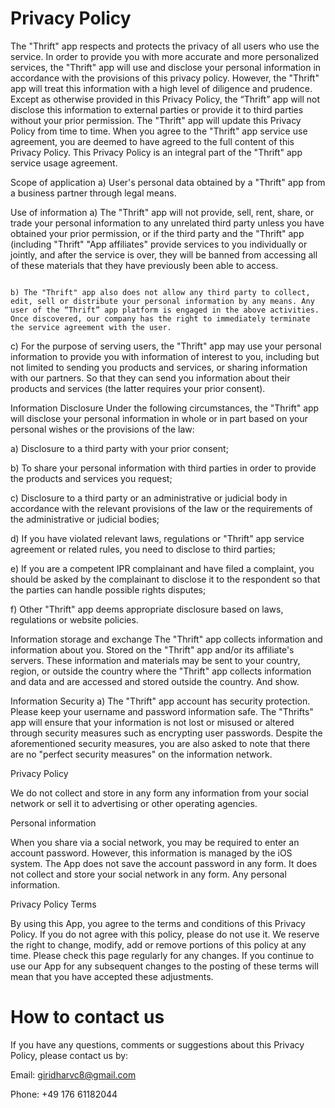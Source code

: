 # Privacy Policy

The "Thrift" app respects and protects the privacy of all users who use the service. In order to provide you with more accurate and more personalized services, the "Thrift" app will use and disclose your personal information in accordance with the provisions of this privacy policy. However, the "Thrift" app will treat this information with a high level of diligence and prudence. Except as otherwise provided in this Privacy Policy, the “Thrift” app will not disclose this information to external parties or provide it to third parties without your prior permission. The "Thrift" app will update this Privacy Policy from time to time. When you agree to the "Thrift" app service use agreement, you are deemed to have agreed to the full content of this Privacy Policy. This Privacy Policy is an integral part of the "Thrift" app service usage agreement.

Scope of application
a) User's personal data obtained by a "Thrift" app from a business partner through legal means.

Use of information
a) The "Thrift" app will not provide, sell, rent, share, or trade your personal information to any unrelated third party unless you have obtained your prior permission, or if the third party and the "Thrift" app (including "Thrift" "App affiliates" provide services to you individually or jointly, and after the service is over, they will be banned from accessing all of these materials that they have previously been able to access.
                                                                                                                                                                                                                                         
                                                                                                                                                                                                                                         b) The "Thrift" app also does not allow any third party to collect, edit, sell or distribute your personal information by any means. Any user of the “Thrift” app platform is engaged in the above activities. Once discovered, our company has the right to immediately terminate the service agreement with the user.

c) For the purpose of serving users, the "Thrift" app may use your personal information to provide you with information of interest to you, including but not limited to sending you products and services, or sharing information with our partners. So that they can send you information about their products and services (the latter requires your prior consent).

Information Disclosure
Under the following circumstances, the "Thrift" app will disclose your personal information in whole or in part based on your personal wishes or the provisions of the law:

a) Disclosure to a third party with your prior consent;

b) To share your personal information with third parties in order to provide the products and services you request;

c) Disclosure to a third party or an administrative or judicial body in accordance with the relevant provisions of the law or the requirements of the administrative or judicial bodies;

d) If you have violated relevant laws, regulations or "Thrift" app service agreement or related rules, you need to disclose to third parties;

e) If you are a competent IPR complainant and have filed a complaint, you should be asked by the complainant to disclose it to the respondent so that the parties can handle possible rights disputes;

f) Other "Thrift" app deems appropriate disclosure based on laws, regulations or website policies.

Information storage and exchange
The "Thrift" app collects information and information about you. Stored on the "Thrift" app and/or its affiliate's servers. These information and materials may be sent to your country, region, or outside the country where the "Thrift" app collects information and data and are accessed and stored outside the country. And show.

Information Security
a) The "Thrift" app account has security protection. Please keep your username and password information safe. The "Thrifts" app will ensure that your information is not lost or misused or altered through security measures such as encrypting user passwords. Despite the aforementioned security measures, you are also asked to note that there are no "perfect security measures" on the information network.

Privacy Policy

We do not collect and store in any form any information from your social network or sell it to advertising or other operating agencies.

Personal information

When you share via a social network, you may be required to enter an account password. However, this information is managed by the iOS system. The App does not save the account password in any form. It does not collect and store your social network in any form. Any personal information.

Privacy Policy Terms

By using this App, you agree to the terms and conditions of this Privacy Policy. If you do not agree with this policy, please do not use it. We reserve the right to change, modify, add or remove portions of this policy at any time. Please check this page regularly for any changes. If you continue to use our App for any subsequent changes to the posting of these terms will mean that you have accepted these adjustments.

# How to contact us

If you have any questions, comments or suggestions about this Privacy Policy, please contact us by:

Email: giridharvc8@gmail.com

Phone: +49 176 61182044
